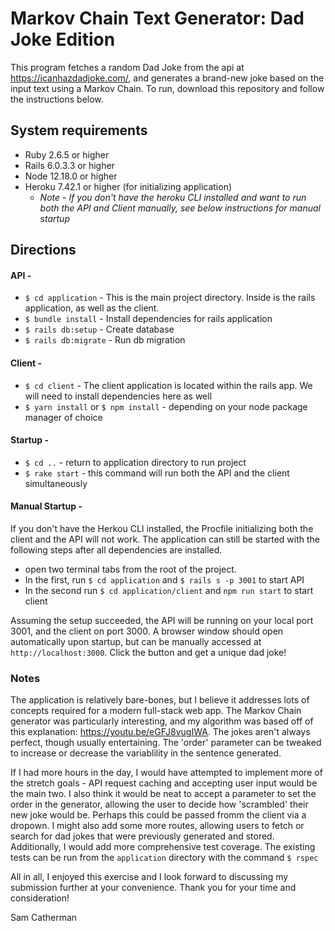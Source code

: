 # Markov Chain Text Generator: Dad Joke Edition
This program fetches a random Dad Joke from the api at https://icanhazdadjoke.com/, and generates a brand-new joke based on the input text using a Markov Chain. To run, download this repository and follow the instructions below.

## System requirements
- Ruby 2.6.5 or higher
- Rails 6.0.3.3 or higher
- Node 12.18.0 or higher
- Heroku 7.42.1 or higher (for initializing application)
    - *Note - If you don't have the heroku CLI installed and want to run both the API and Client manually, see below instructions for manual startup*

## Directions

#### API -
- `$ cd application` - This is the main project directory. Inside is the rails application, as well as the client.
- `$ bundle install` - Install dependencies for rails application
- `$ rails db:setup` - Create database
- `$ rails db:migrate` - Run db migration

#### Client -
- `$ cd client` - The client application is located within the rails app. We will need to install dependencies here as well
- `$ yarn install` or `$ npm install` - depending on your node package manager of choice

#### Startup -
- `$ cd ..` - return to application directory to run project
- `$ rake start` - this command will run both the API and the client simultaneously

#### Manual Startup - 
If you don't have the Herkou CLI installed, the Procfile initializing both the client and the API will not work. The application can still be started with the following steps after all dependencies are installed.
 
- open two terminal tabs from the root of the project.
- In the first, run `$ cd application` and `$ rails s -p 3001` to start API
- In the second run `$ cd application/client` and `npm run start` to start client

Assuming the setup succeeded, the API will be running on your local port 3001, and the client on port 3000. A browser window should open automatically upon startup, but can be manually accessed at `http://localhost:3000`. Click the button and get a unique dad joke!

### Notes
The application is relatively bare-bones, but I believe it addresses lots of concepts required for a modern full-stack web app. The Markov Chain generator was particularly interesting, and my algorithm was based off of this explanation: https://youtu.be/eGFJ8vugIWA. The jokes aren't always perfect, though usually entertaining. The 'order' parameter can be tweaked to increase or decrease the variablility in the sentence generated.

If I had more hours in the day, I would have attempted to implement more of the stretch goals - API request caching and accepting user input would be the main two. I also think it would be neat to accept a parameter to set the order in the generator, allowing the user to decide how 'scrambled' their new joke would be. Perhaps this could be passed fromm the client via a dropown. I might also add some more routes, allowing users to fetch or search for dad jokes that were previously generated and stored. Additionally, I would add more comprehensive test coverage. The existing tests can be run from the `application` directory with the command `$ rspec`

All in all, I enjoyed this exercise and I look forward to discussing my submission further at your convenience. Thank you for your time and consideration! 

Sam Catherman
